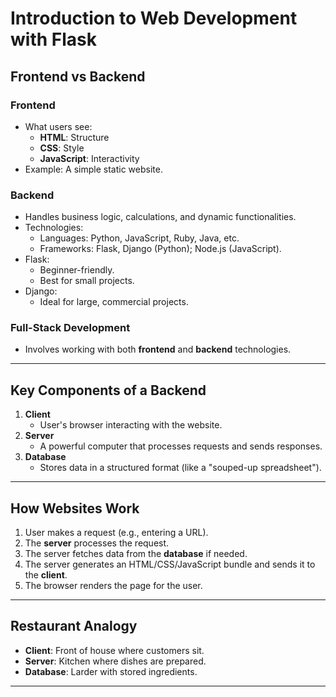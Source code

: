 # Introduction to Web Development with Flask

## Frontend vs Backend
### Frontend
- What users see:
  - **HTML**: Structure
  - **CSS**: Style
  - **JavaScript**: Interactivity
- Example: A simple static website.

### Backend
- Handles business logic, calculations, and dynamic functionalities.
- Technologies:
  - Languages: Python, JavaScript, Ruby, Java, etc.
  - Frameworks: Flask, Django (Python); Node.js (JavaScript).
- Flask:
  - Beginner-friendly.
  - Best for small projects.
- Django:
  - Ideal for large, commercial projects.

### Full-Stack Development
- Involves working with both **frontend** and **backend** technologies.

---

## Key Components of a Backend
1. **Client**
   - User's browser interacting with the website.
2. **Server**
   - A powerful computer that processes requests and sends responses.
3. **Database**
   - Stores data in a structured format (like a "souped-up spreadsheet").

---

## How Websites Work
1. User makes a request (e.g., entering a URL).
2. The **server** processes the request.
3. The server fetches data from the **database** if needed.
4. The server generates an HTML/CSS/JavaScript bundle and sends it to the **client**.
5. The browser renders the page for the user.

---

## Restaurant Analogy
- **Client**: Front of house where customers sit.
- **Server**: Kitchen where dishes are prepared.
- **Database**: Larder with stored ingredients.

---





